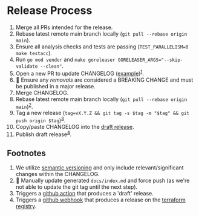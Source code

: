 # Release Process

1. Merge all PRs intended for the release.
2. Rebase latest remote main branch locally (`git pull --rebase origin main`).
3. Ensure all analysis checks and tests are passing (`TEST_PARALLELISM=8 make testacc`).
4. Run `go mod vendor` and `make goreleaser GORELEASER_ARGS="--skip-validate --clean"`.
5. Open a new PR to update CHANGELOG ([example](https://github.com/fastly/terraform-provider-fastly/pull/498/files))<sup>[1](#note1)</sup>.
6. 🚨 Ensure any _removals_ are considered a BREAKING CHANGE and must be published in a major release. 
7. Merge CHANGELOG.
8. Rebase latest remote main branch locally (`git pull --rebase origin main`)<sup>[2](#note2)</sup>.
9. Tag a new release (`tag=vX.Y.Z && git tag -s $tag -m "$tag" && git push origin $tag`)<sup>[3](#note3)</sup>.
10. Copy/paste CHANGELOG into the [draft release](https://github.com/fastly/terraform-provider-fastly/releases).
11. Publish draft release<sup>[4](#note4)</sup>.

## Footnotes

1. <a name="note1"></a>We utilize [semantic versioning](https://semver.org/) and only include relevant/significant changes within the CHANGELOG.
2. <a name="note2"></a>🚨 Manually update generated `docs/index.md` and force push (as we're not able to update the git tag until the next step).
3. <a name="note3"></a>Triggers a [github action](https://github.com/fastly/terraform-provider-fastly/blob/main/.github/workflows/release.yml) that produces a 'draft' release.
4. <a name="note4"></a>Triggers a [github webhook](https://github.com/fastly/terraform-provider-fastly/settings/hooks) that produces a release on the [terraform registry](https://registry.terraform.io/providers/fastly/fastly/latest).
